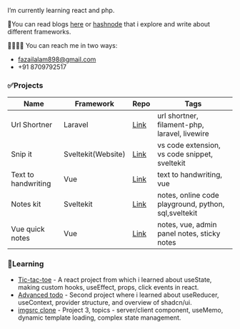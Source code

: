 
I’m currently learning react and php.

📃You can read blogs [here](https://dev.to/mfazail) or [hashnode](https://blog.mfazail.com) that i explore and write about different frameworks.

🫱🏻‍🫲🏻 You can reach me in two ways:
- fazailalam898@gmail.com
- +91 8709792517


### ✅Projects

| Name | Framework | Repo | Tags |
|-|-|-|-|
| Url Shortner | Laravel | [Link](https://github.com/mfazail/url-shortner) | url shortner, filament-php, laravel, livewire |
| Snip it | Sveltekit(Website) | [Link](https://github.com/mfazail/snip-it) | vs code extension, vs code snippet, sveltekit |
| Text to handwriting | Vue | [Link](https://github.com/mfazail/text-to-handwriting) | text to handwriting, vue |
| Notes kit | Sveltekit | [Link](https://github.com/mfazail/notes-kit) | notes, online code playground, python, sql,sveltekit |
| Vue quick notes | Vue | [Link](https://github.com/mfazail/vue-quick-notes) | notes, vue, admin panel notes, sticky notes |

### 📃Learning

- [Tic-tac-toe](https://github.com/mfazail/tic-tac-toe) - A react project from which i learned about useState, making custom hooks, useEffect, props, click events in react.
- [Advanced todo](https://github.com/mfazail/advanced-todo) - Second project where i learned about useReducer, useContext, provider structure, and overview of shadcn/ui.
- [imgsrc clone](https://github.com/mfazail/imgsrc-clone) - Project 3, topics - server/client component, useMemo, dynamic template loading, complex state management.
